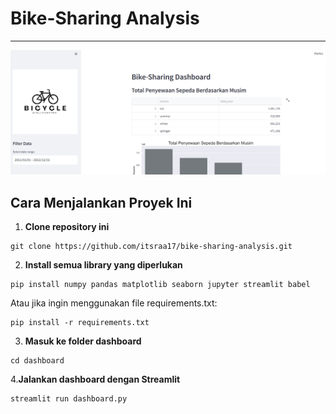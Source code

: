 # Bike-Sharing Analysis
---

![Dashboard Preview](image/dashboard-preview.png)

## Cara Menjalankan Proyek Ini

1. **Clone repository ini**
```
git clone https://github.com/itsraa17/bike-sharing-analysis.git
```

2. **Install semua library yang diperlukan**
```
pip install numpy pandas matplotlib seaborn jupyter streamlit babel
```

Atau jika ingin menggunakan file requirements.txt:
```
pip install -r requirements.txt
```

3. **Masuk ke folder dashboard**
```
cd dashboard
```

4.**Jalankan dashboard dengan Streamlit**
```
streamlit run dashboard.py
```
